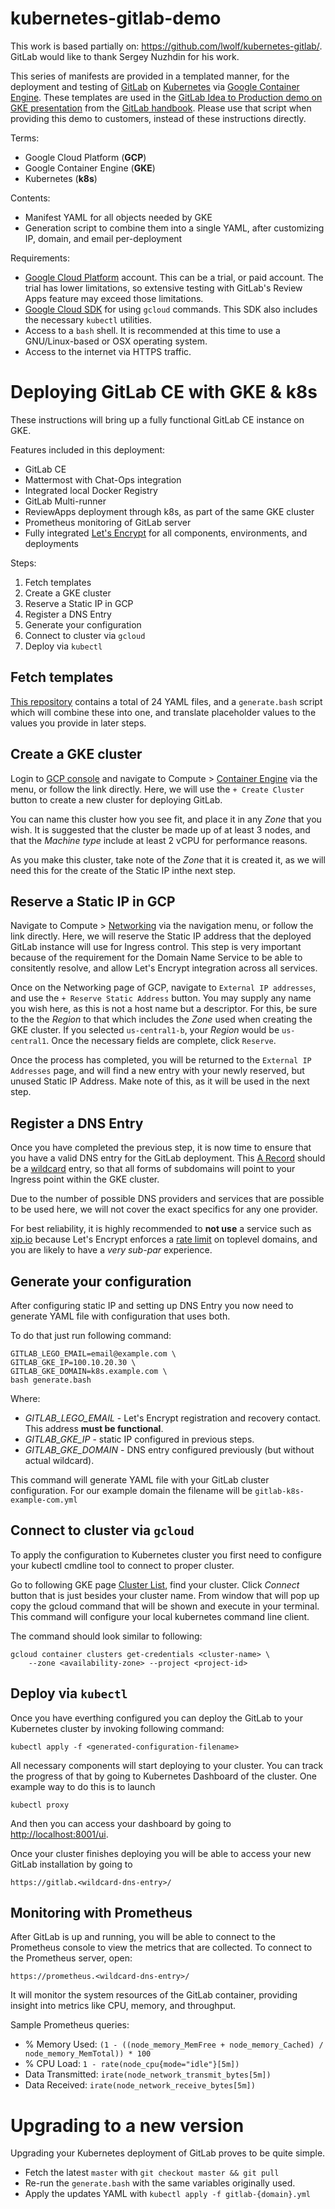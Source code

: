 # kubernetes-gitlab-demo
This work is based  partially on: https://github.com/lwolf/kubernetes-gitlab/. GitLab would like to thank Sergey Nuzhdin for his work.

This series of manifests are provided in a templated manner, for the deployment
and testing of [GitLab](https://about.gitlab.com) on [Kubernetes](https://kubernetes.io/) via [Google Container Engine](https://cloud.google.com/container-engine/). These templates are used in the [GitLab Idea to Production demo on GKE presentation](https://about.gitlab.com/handbook/sales/demo/) from the [GitLab handbook](https://about.gitlab.com/handbook). Please use that script when providing this demo to customers, instead of these instructions directly.

Terms:

-  Google Cloud Platform (**GCP**)
-  Google Container Engine (**GKE**)
-  Kubernetes (**k8s**)

Contents:

-  Manifest YAML for all objects needed by GKE
-  Generation script to combine them into a single YAML, after customizing IP, domain, and email per-deployment

Requirements:

-  [Google Cloud Platform](https://cloud.google.com/) account. This can be a trial, or paid account. The trial has lower limitations, so extensive
testing with GitLab's Review Apps feature may exceed those limitations.
-  [Google Cloud SDK](https://cloud.google.com/sdk/) for using `gcloud` commands. This SDK also includes the necessary `kubectl` utilities.
-  Access to a `bash` shell. It is recommended at this time to use a GNU/Linux-based or OSX operating system.
-  Access to the internet via HTTPS traffic.


# Deploying GitLab CE with GKE & k8s

These instructions will bring up a fully functional GitLab CE instance on GKE.

Features included in this deployment:

- GitLab CE
- Mattermost with Chat-Ops integration
- Integrated local Docker Registry
- GitLab Multi-runner
- ReviewApps deployment through k8s, as part of the same GKE cluster
- Prometheus monitoring of GitLab server
- Fully integrated [Let's Encrypt](https://letsencrypt.org/) for all components, environments, and deployments

Steps:

1.  Fetch templates
1.  Create a GKE cluster
1.  Reserve a Static IP in GCP
1.  Register a DNS Entry
1.  Generate your configuration
1.  Connect to cluster via `gcloud`
1.  Deploy via `kubectl`

## Fetch templates

[This repository](https://gitlab.com/gitlab-org/kubernetes-gitlab-demo) contains a total of 24 YAML files, and a `generate.bash` script which will combine these into one, and translate placeholder values to the values you provide in later steps.

## Create a GKE cluster

Login to [GCP console](https://console.cloud.google.com) and navigate to Compute > [Container Engine](https://console.cloud.google.com/kubernetes) via the menu, or follow the link directly. Here, we will use the `+ Create Cluster` button to create a new cluster for deploying GitLab.

You can name this cluster how you see fit, and place it in any *Zone* that you wish. It is suggested that the cluster be made up of at least 3 nodes, and that the *Machine type* include at least 2 vCPU for performance reasons.

As you make this cluster, take note of the *Zone* that it is created it, as we will need this for the create of the Static IP inthe next step.

## Reserve a Static IP in GCP

Navigate to Compute > [Networking](https://console.cloud.google.com/networking) via the navigation menu, or follow the link directly. Here, we will reserve the Static IP address that the deployed GitLab instance will use for Ingress control. This step is very important because of the requirement for the Domain Name Service to be able to consitently resolve, and allow Let's Encrypt integration across all services.

Once on the Networking page of GCP, navigate to `External IP addresses`, and use the `+ Reserve Static Address` button. You may supply any name you wish here, as this is not a host name but a descriptor. For this, be sure to the the *Region* to that which includes the *Zone* used when creating the GKE cluster. If you selected `us-central1-b`, your *Region* would be `us-central1`. Once the necessary fields are complete, click `Reserve`.

Once the process has completed, you will be returned to the `External IP Addresses` page, and will find a new entry with your newly reserved, but unused Static IP Address. Make note of this, as it will be used in the next step.

## Register a DNS Entry

Once you have completed the previous step, it is now time to ensure that you have a valid DNS entry for the GitLab deployment. This [A Record](https://support.google.com/a/answer/48090?hl=en#H) should be a [wildcard](https://support.google.com/domains/answer/4633759?hl=en) entry, so that all forms of subdomains will point to your Ingress point within the GKE cluster.

Due to the number of possible DNS providers and services that are possible to be used here, we will not cover the exact specifics for any one provider.

For best reliability, it is highly recommended to **not use** a service such as [xip.io](https://xip.io) because Let's Encrypt enforces a [rate limit](http://letsencrypt.org/docs/rate-limits/) on toplevel domains, and you are likely to have a *very sub-par* experience.

## Generate your configuration

After configuring static IP and setting up DNS Entry you now need to generate YAML file with configuration that uses both.

To do that just run following command:

```shell
GITLAB_LEGO_EMAIL=email@example.com \
GITLAB_GKE_IP=100.10.20.30 \
GITLAB_GKE_DOMAIN=k8s.example.com \
bash generate.bash
```
Where:
* *GITLAB_LEGO_EMAIL* - Let's Encrypt registration and recovery contact. This address **must be functional**.
* *GITLAB_GKE_IP* - static IP configured in previous steps.
* *GITLAB_GKE_DOMAIN* - DNS entry configured previously (but without actual wildcard).

This command will generate YAML file with your GitLab cluster configuration. For our example domain the filename will be `gitlab-k8s-example-com.yml`

## Connect to cluster via `gcloud`

To apply the configuration to Kubernetes cluster you first need to configure your kubectl cmdline tool to connect to proper cluster.

Go to following GKE page [Cluster List](https://console.cloud.google.com/kubernetes/list), find your cluster. Click *Connect* button that is just besides your cluster name. From window that will pop up copy the gcloud command that will be shown and execute in your terminal.
This command will configure your local kubernetes command line client.

The command should look similar to following:
```shell
gcloud container clusters get-credentials <cluster-name> \
    --zone <availability-zone> --project <project-id>
```

## Deploy via `kubectl`

Once you have everthing configured you can deploy the GitLab to your Kubernetes cluster by invoking following command:

```shell
kubectl apply -f <generated-configuration-filename>
```

All necessary components will start deploying to your cluster. You can track the progress of that by going to Kubernetes Dashboard of the cluster. One example way to do this is to launch
```shell
kubectl proxy
```

And then you can access your dashboard by going to [http://localhost:8001/ui](http://localhost:8001/ui).

Once your cluster finishes deploying you will be able to access your new GitLab installation by going to

```
https://gitlab.<wildcard-dns-entry>/
```

## Monitoring with Prometheus

After GitLab is up and running, you will be able to connect to the Prometheus console to view the metrics that are collected. To connect to the Prometheus server, open:

```
https://prometheus.<wildcard-dns-entry>/
```

It will monitor the system resources of the GitLab container, providing insight into metrics like CPU, memory, and throughput.

Sample Prometheus queries:
* % Memory Used: `(1 - ((node_memory_MemFree + node_memory_Cached) / node_memory_MemTotal)) * 100`
* % CPU Load: `1 - rate(node_cpu{mode="idle"}[5m])`
* Data Transmitted: `irate(node_network_transmit_bytes[5m])`
* Data Received: `irate(node_network_receive_bytes[5m])`

# Upgrading to a new version

Upgrading your Kubernetes deployment of GitLab proves to be quite simple.

* Fetch the latest `master` with `git checkout master && git pull`
* Re-run the `generate.bash` with the same variables originally used.
* Apply the updates YAML with `kubectl apply -f gitlab-{domain}.yml`

